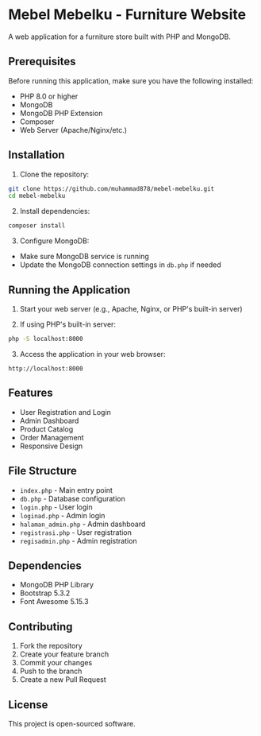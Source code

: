 # Mebel Mebelku - Furniture Website

A web application for a furniture store built with PHP and MongoDB.

## Prerequisites

Before running this application, make sure you have the following installed:
- PHP 8.0 or higher
- MongoDB
- MongoDB PHP Extension
- Composer
- Web Server (Apache/Nginx/etc.)

## Installation

1. Clone the repository:
```bash
git clone https://github.com/muhammad878/mebel-mebelku.git
cd mebel-mebelku
```

2. Install dependencies:
```bash
composer install
```

3. Configure MongoDB:
- Make sure MongoDB service is running
- Update the MongoDB connection settings in `db.php` if needed

## Running the Application

1. Start your web server (e.g., Apache, Nginx, or PHP's built-in server)

2. If using PHP's built-in server:
```bash
php -S localhost:8000
```

3. Access the application in your web browser:
```
http://localhost:8000
```

## Features

- User Registration and Login
- Admin Dashboard
- Product Catalog
- Order Management
- Responsive Design

## File Structure

- `index.php` - Main entry point
- `db.php` - Database configuration
- `login.php` - User login
- `loginad.php` - Admin login
- `halaman_admin.php` - Admin dashboard
- `registrasi.php` - User registration
- `regisadmin.php` - Admin registration

## Dependencies

- MongoDB PHP Library
- Bootstrap 5.3.2
- Font Awesome 5.15.3

## Contributing

1. Fork the repository
2. Create your feature branch
3. Commit your changes
4. Push to the branch
5. Create a new Pull Request

## License

This project is open-sourced software. 